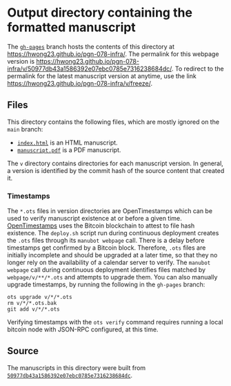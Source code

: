 # Output directory containing the formatted manuscript

The [`gh-pages`](https://github.com/hwong23/pgn-078-infra/tree/gh-pages) branch hosts the contents of this directory at <https://hwong23.github.io/pgn-078-infra/>.
The permalink for this webpage version is <https://hwong23.github.io/pgn-078-infra/v/50977db43a1586392e07ebc0785e7316238684dc/>.
To redirect to the permalink for the latest manuscript version at anytime, use the link <https://hwong23.github.io/pgn-078-infra/v/freeze/>.

## Files

This directory contains the following files, which are mostly ignored on the `main` branch:

+ [`index.html`](index.html) is an HTML manuscript.
+ [`manuscript.pdf`](manuscript.pdf) is a PDF manuscript.

The `v` directory contains directories for each manuscript version.
In general, a version is identified by the commit hash of the source content that created it.

### Timestamps

The `*.ots` files in version directories are OpenTimestamps which can be used to verify manuscript existence at or before a given time.
[OpenTimestamps](https://opentimestamps.org/) uses the Bitcoin blockchain to attest to file hash existence.
The `deploy.sh` script run during continuous deployment creates the `.ots` files through its `manubot webpage` call.
There is a delay before timestamps get confirmed by a Bitcoin block.
Therefore, `.ots` files are initially incomplete and should be upgraded at a later time, so that they no longer rely on the availability of a calendar server to verify.
The `manubot webpage` call during continuous deployment identifies files matched by `webpage/v/**/*.ots` and attempts to upgrade them.
You can also manually upgrade timestamps, by running the following in the `gh-pages` branch:

```shell
ots upgrade v/*/*.ots
rm v/*/*.ots.bak
git add v/*/*.ots
```

Verifying timestamps with the `ots verify` command requires running a local bitcoin node with JSON-RPC configured, at this time.

## Source

The manuscripts in this directory were built from
[`50977db43a1586392e07ebc0785e7316238684dc`](https://github.com/hwong23/pgn-078-infra/commit/50977db43a1586392e07ebc0785e7316238684dc).
